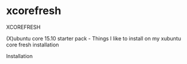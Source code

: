 # xcorefresh
XCOREFRESH

(X)ubuntu core 15.10 starter pack - Things I like to install on my xubuntu core fresh installation 

Installation

